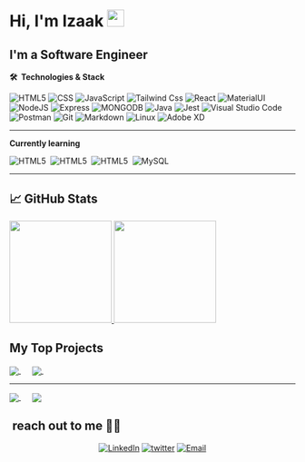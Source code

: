 <!-- ![Header](https://github.com/izaakwalz/izaakwalz/blob/main/izaakwalz.png "Header") -->

# Hi, I'm Izaak <img src="https://raw.githubusercontent.com/MartinHeinz/MartinHeinz/master/wave.gif" width="30px">

## I'm a Software Engineer

**🛠 &nbsp;Technologies & Stack**
  
  ![HTML5](https://img.shields.io/badge/-HTML5-333333?style=flat&logo=HTML5)
  ![CSS](https://img.shields.io/badge/-CSS-333333?style=flat&logo=CSS3&logoColor=1572B6)
  ![JavaScript](https://img.shields.io/badge/-JavaScript-333333?style=flat&logo=javascript)
  ![Tailwind Css](https://img.shields.io/badge/-Tailwind%20Css-333333?style=flat&logo=tailwindcss)
  ![React](https://img.shields.io/badge/-React-333333?style=flat&logo=react)
  ![MaterialUI](https://img.shields.io/badge/-Material%20UI-333333?style=flat&logo=materialui)
  ![NodeJS](https://img.shields.io/badge/-Node.Js-333333?style=flat&logo=node.js)
  ![Express](https://img.shields.io/badge/-Express-333333?style=flat&logo=Express)
  ![MONGODB](https://img.shields.io/badge/-MongoDb-333333?style=flat&logo=MongoDb)
  ![Java](https://img.shields.io/badge/-Java-333333?style=flat&logo=Java&logoColor=007396)
  ![Jest](https://img.shields.io/badge/-Jest-333333?style=flat&logo=jest)
  ![Visual Studio Code](https://img.shields.io/badge/-Visual%20Studio%20Code-333333?style=flat&logo=visual-studio-code&logoColor=007ACC)
  ![Postman](https://img.shields.io/badge/-Postman-333333?style=flat&logo=postman)
  ![Git](https://img.shields.io/badge/-Git-333333?style=flat&logo=git)
  ![Markdown](https://img.shields.io/badge/-Markdown-333333?style=flat&logo=markdown)
  ![Linux](https://img.shields.io/badge/-Linux-333333?style=flat&logo=linux&logoColor=007ACC)
  ![Adobe XD](https://img.shields.io/badge/-Adobe%20XD-333333?style=flat&logo=adobe-xd&logoColor=007ACC)
<!--   ![GitHub](https://img.shields.io/badge/-GitHub-333333?style=flat&logo=github) -->
<!--   ![NPM](https://img.shields.io/badge/-npm-333333?style=flat&logo=npm) -->
<!--   ![React Native](https://img.shields.io/badge/-React%20Native-333333?style=flat&logo=react) -->
<!--   ![yarn](https://img.shields.io/badge/-yarn-333333?style=flat&logo=yarn) -->
<!--   ![Visual Studio Code](https://img.shields.io/badge/-Visual%20Studio%20Code-333333?style=flat&logo=visual-studio-code&logoColor=007ACC) -->
<!--   ![Trello](https://img.shields.io/badge/-Trello-333333?style=flat&logo=trello&logoColor=007ACC) -->
  ---

**Currently learning**

<span>![HTML5](https://img.shields.io/badge/-TypeScript-333333?style=flat&logo=typeScript)</span>&nbsp;
<span>![HTML5](https://img.shields.io/badge/-Solidity-333333?style=flat&logo=solidity)</span>&nbsp;
<span>![HTML5](https://img.shields.io/badge/-Web3-333333?style=flat&logo=web3)</span>&nbsp;
<span>![MySQL](https://img.shields.io/badge/-PostgreSQL-333333?style=flat&logo=PostgreSQL)</span>
<!-- <span>![MySQL](https://img.shields.io/badge/-MySQL-333333?style=flat&logo=mysql)</span> -->
<!-- <span>![HTML5](https://img.shields.io/badge/-go-333333?style=flat&logo=go)</span>&nbsp; -->

---

## &#x1f4c8; GitHub Stats
<!-- 
[![Izaakwalz's github stats](https://github-readme-stats.vercel.app/api?username=izaakwalz&count_private=true&show_icons=true&theme=react)](https://github.com/murewaashiru/github-readme-stats) -->
<a href="https://github.com/izaakwalz">
  <img height="180em" src="https://github-readme-stats.vercel.app/api?username=izaakwalz&count_private=true&show_icons=true&title_color=645394&icon_color=645394&text_color=d8dee9&bg_color=23262F&locale=en" />
  <img height="180em" src="https://github-readme-stats.vercel.app/api/top-langs/?username=izaakwalz&icon_color=645394&title_color=645394&text_color=d8dee9&bg_color=23262F&layout=compact" />
</a>

## My Top Projects

<a href="https://github.com/izaakwalz/tutor-online-app">
  <img align="center" src="https://github-readme-stats.vercel.app/api/pin/?username=izaakwalz&repo=tutor-online-app&count_private=true&show_icons=true&icon_color=5f4b8b&title_color=645394&text_color=d8dee9&bg_color=23262F" />
</a>&nbsp;&nbsp;&nbsp;&nbsp;

<a href="https://github.com/izaakwalz/tutor-online-api">
  <img align="center" src="https://github-readme-stats.vercel.app/api/pin/?username=izaakwalz&repo=tutor-online-api&count_private=true&show_icons=true&icon_color=5f4b8b&title_color=645394&text_color=d8dee9&bg_color=23262F" />
</a>&nbsp;&nbsp;&nbsp;&nbsp;

<br>

---

<a href="https://github.com/izaakwalz/">
  <img align="center" src="https://github-readme-stats.vercel.app/api/pin/?username=izaakwalz&repo=bookclubz&count_private=true&show_icons=true&icon_color=5f4b8b&title_color=645394&text_color=d8dee9&bg_color=23262F" />
</a>&nbsp;&nbsp;&nbsp;&nbsp;

<a href="https://github.com/izaakwalz/">
  <img align="center" src="https://github-readme-stats.vercel.app/api/pin/?username=izaakwalz&repo=HNGI8xI4G-TASKS&count_private=true&show_icons=true&icon_color=5f4b8b&title_color=645394&text_color=d8dee9&bg_color=23262F" />
</a>

<br/>

## &nbsp;reach out to me 🤝🏻

<p align="center">
<a href="https://www.linkedin.com/in/izaakwalz/" target="blank"><img alt="LinkedIn" src="https://img.shields.io/badge/LinkedIn-izaakwalz-blue?style=flat-square&logo=linkedin"></a>
<a href="https://www.twitter.com/izaakwalz/"><img alt="twitter" src="https://img.shields.io/badge/Twitter-izaakwalz-blue?style=flat-square&logo=twitter"></a>
<a href="mailto:chukwumaizaak@gmail.com"><img alt="Email" src="https://img.shields.io/badge/Email-chukwumaizaak@gmail.com-645394?style=flat-square&logo=gmail"></a>
</p>

<!--
**izaakwalz/izaakwalz** is a ✨ _special_ ✨ repository because its `README.md` (this file) appears on your GitHub profile.

Here are some ideas to get you started:

- 🔭 I’m currently working on ...
- 🌱 I’m currently learning ...
- 👯 I’m looking to collaborate on ...
- 🤔 I’m looking for help with ...
- 💬 Ask me about ...
- 📫 How to reach me: ...
- 😄 Pronouns: ...
- ⚡ Fun fact: ...
-->
